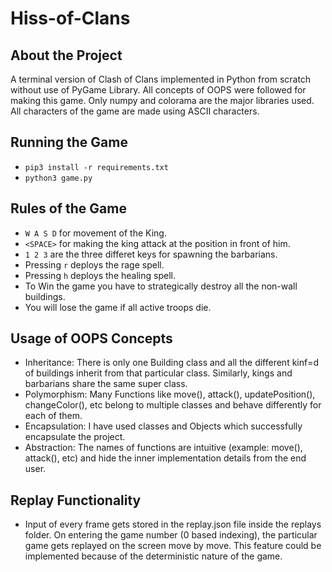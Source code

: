 # Hiss-of-Clans

## About the Project

A terminal version of Clash of Clans implemented in Python from scratch without use of PyGame Library. All concepts of OOPS were followed for making this game. Only numpy and colorama are the major libraries used. All characters of the game are made using ASCII characters.

## Running the Game

* `pip3 install -r requirements.txt`
* `python3 game.py`

## Rules of the Game

* `W A S D` for movement of the King.
* `<SPACE>` for making the king attack at the position in front of him.
* `1 2 3` are the three differet keys for spawning the barbarians.
* Pressing `r` deploys the rage spell.
* Pressing `h` deploys the healing spell.
* To Win the game you have to strategically destroy all the non-wall buildings.
* You will lose the game if all active troops die.

## Usage of OOPS Concepts

* Inheritance: There is only one Building class and all the different kinf=d of buildings inherit from that particular class. Similarly, kings and barbarians share the same super class.
* Polymorphism: Many Functions like move(), attack(), updatePosition(), changeColor(), etc belong to multiple classes and behave differently for each of them.
* Encapsulation: I have used classes and Objects which successfully encapsulate the project.
* Abstraction: The names of functions are intuitive (example: move(), attack(), etc) and hide the inner implementation details from the end user.

## Replay Functionality

* Input of every frame gets stored in the replay.json file inside the replays folder. On entering the game number (0 based indexing), the particular game gets replayed on the screen move by move. This feature could be implemented because of the deterministic nature of the game.
